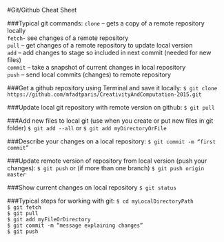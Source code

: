 #Git/Github Cheat Sheet

###Typical git commands:
``clone`` – gets a copy of a remote repository locally  
```fetch```- see changes of a remote repository   
```pull``` – get changes of a remote repository to update local version   
```add``` – add changes to stage so included in next commit (needed for new files)   
```commit``` – take a snapshot of current changes in local repository  
```push``` – send local commits (changes) to remote repository  

###Get a github repository using Terminal and save it locally:
```$ git clone https://github.com/mfadtparis/CreativityAndComputation-2015.git```   

###Update local git repository with remote version on github:
```$ git pull```

###Add new files to local git (use when you create or put new files in git folder)
```$ git add --all```
or
```$ git add myDirectoryOrFile```

###Describe your changes on a local repository:
```$ git commit -m “first commit”```

###Update remote version of repository from local version (push your changes):
```$ git push```
or (if more than one branch)
```$ git push origin master```

###Show current changes on local repository
```$ git status```

###Typical steps for working with git:
```$ cd myLocalDirectoryPath```    
```$ git fetch ```    
```$ git pull```   
```$ git add myFileOrDirectory```   
```$ git commit -m “message explaining changes”```   
```$ git push```


